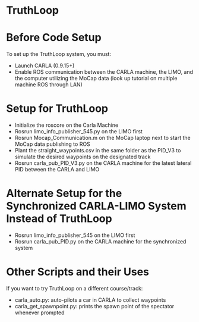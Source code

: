 # TruthLoop

# Before Code Setup
To set up the TruthLoop system, you must: 
- Launch CARLA (0.9.15+)
- Enable ROS communication between the CARLA machine, the LIMO, and the computer utilizing the MoCap data (look up tutorial on multiple machine ROS through LAN)

# Setup for TruthLoop
- Initialize the roscore on the Carla Machine
- Rosrun limo_info_publisher_545.py on the LIMO first
- Rosrun Mocap_Communication.m on the MoCap laptop next to start the MoCap data publishing to ROS
- Plant the straight_waypoints.csv in the same folder as the PID_V3 to simulate the desired waypoints on the designated track
- Rosrun carla_pub_PID_V3.py on the CARLA machine for the latest lateral PID between the CARLA and LIMO

# Alternate Setup for the Synchronized CARLA-LIMO System Instead of TruthLoop
- Rosrun limo_info_publisher_545 on the LIMO first
- Rosrun carla_pub_PID.py on the CARLA machine for the synchronized system

# Other Scripts and their Uses
If you want to try TruthLoop on a different course/track:
  - carla_auto.py: auto-pilots a car in CARLA to collect waypoints
  - carla_get_spawnpoint.py: prints the spawn point of the spectator whenever prompted
